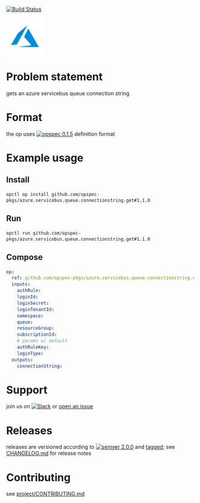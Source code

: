 [![Build Status](https://travis-ci.org/opspec-pkgs/azure.servicebus.queue.connectionstring.get.svg?branch=master)](https://travis-ci.org/opspec-pkgs/azure.servicebus.queue.connectionstring.get)

<img src="icon.svg" alt="icon" height="100px">

# Problem statement

gets an azure servicebus queue connection string

# Format

the op uses [![opspec 0.1.5](https://img.shields.io/badge/opspec-0.1.5-brightgreen.svg?colorA=6b6b6b&colorB=fc16be)](https://opspec.io/0.1.5) definition format

# Example usage

## Install

```shell
opctl op install github.com/opspec-pkgs/azure.servicebus.queue.connectionstring.get#1.1.0
```

## Run

```
opctl run github.com/opspec-pkgs/azure.servicebus.queue.connectionstring.get#1.1.0
```

## Compose

```yaml
op:
  ref: github.com/opspec-pkgs/azure.servicebus.queue.connectionstring.get#1.1.0
  inputs:
    authRule:
    loginId:
    loginSecret:
    loginTenantId:
    namespace:
    queue:
    resourceGroup:
    subscriptionId:
    # params w/ default
    authRuleKey:
    loginType:
  outputs:
    connectionString:
```

# Support

join us on
[![Slack](https://opctl-slackin.herokuapp.com/badge.svg)](https://opctl-slackin.herokuapp.com/)
or
[open an issue](https://github.com/opspec-pkgs/azure.servicebus.queue.connectionstring.get/issues)

# Releases

releases are versioned according to
[![semver 2.0.0](https://img.shields.io/badge/semver-2.0.0-brightgreen.svg)](http://semver.org/spec/v2.0.0.html)
and [tagged](https://git-scm.com/book/en/v2/Git-Basics-Tagging); see
[CHANGELOG.md](CHANGELOG.md) for release notes

# Contributing

see
[project/CONTRIBUTING.md](https://github.com/opspec-pkgs/project/blob/master/CONTRIBUTING.md)
